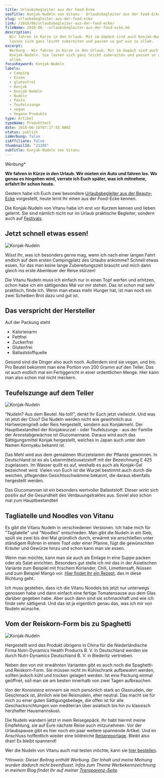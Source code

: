 ```yaml
---
title: Urlaubsbegleiter aus der Food-Ecke
seoTitle: Konjak-Nudeln von Vitanu - Urlaubsbegleiter aus der Food-Ecke
slug: urlaubsbegleiter-aus-der-food-ecke
link: /2018/06/urlaubsbegleiter-aus-der-food-ecke/
fileName: 2018-06---urlaubsbegleiter-aus-der-food-ecke.md
description:
  Wir fahren in Kürze in den Urlaub. Mit im Gepäck sind auch Konjak-Nudeln. Sie
  lassen sich ganz leicht zubereiten und passen so gut wie zu allem.
excerpt:
  Werbung - Wir fahren in Kürze in den Urlaub. Mit im Gepäck sind auch
  Konjak-Nudeln. Sie lassen sich ganz leicht zubereiten und passen so gut wie zu
  allem.
focusKeyword: Konjak-Nudeln
labels:
  - Camping
  - Essen
  - glutenfrei
  - Konjak
  - Konjak-Nudeln
  - Nudeln
  - Pasta
  - Teufelszunge
  - vegan
  - Vegane Produkte
type: Artikel
typeName: Produkttest
date: 2018-06-16T07:17:55.000Z
status: publish
isWerbung: false
isAffiliate: false
thumbnailId: "21295"
subTitle: Konjak-Nudeln von Vitanu
---
```


<em>Werbung\*</em>

<strong>Wir fahren in Kürze in den Urlaub. Wir mieten ein Auto und fahren los.
Wo genau es hingehen wird, verrate ich Euch später, was ich mitnehme, erfahrt
Ihr schon heute.</strong>

Gestern habe ich Euch zwei besondere
[Urlaubsbegleiter aus der Beauty-Ecke](/2018/06/mit-santaverde-auf-reisen/)
vorgestellt, heute lernt Ihr einen aus der Food-Ecke kennen.

Die Konjak-Nudeln von Vitanu habe ich erst vor Kurzem kennen und lieben gelernt.
Sie sind nämlich nicht nur im Urlaub praktische Begleiter, sondern auch auf
[Festivals](/2018/05/dunkfestival-2018-postrock-liebe-fuer-immer/).

## Jetzt schnell etwas essen!

![Konjak-Nudeln](http://cardamonchai.com/wp-content/uploads/2018/06/42761115832_bac9c75890_z-400x300.jpg)

Wisst Ihr, was ich besonders gerne mag, wenn ich nach einer langen Fahrt endlich
auf dem ersten Campingplatz des Urlaubs ankomme? Schnell etwas essen, für das
man keine lange Zubereitungszeit braucht und mich dann gleich ins erste
Abenteuer der Reise stürzen!

Die Vitanu Nudeln muss ich einfach nur in einen Topf werfen und erhitzen, schon
habe ich ein sättigendes Mal vor mir stehen. Das ist schon mal sehr praktisch,
finde ich. Wenn man etwas mehr Hunger hat, ist man noch ein zwei Scheiben Brot
dazu und gut ist.

## Das verspricht der Hersteller

Auf der Packung steht

<ul>
    <li>Kalorienarm</li>
    <li>Fettfrei</li>
    <li>Zuckerfrei</li>
    <li>Glutenfrei</li>
    <li>Ballaststoffquelle</li>
</ul>

Gesund sind die Dinger also auch noch. Außerdem sind sie vegan, und bio. Pro
Beutel bekommt man eine Portion von 200 Gramm auf den Teller. Das ist auch
endlich mal ein Fertiggericht in einer ordentlichen Menge. Hier kann man also
schon mal nicht meckern.

## Teufelszunge auf dem Teller

![Konjak-Nudeln](http://cardamonchai.com/wp-content/uploads/2018/06/41909468735_9f0c7a76a0_z-400x300.jpg)

"Nudeln? Aus dem Beutel. Na toll!", denkt Ihr Euch jetzt vielleicht. Und was ist
jetzt der Clou? Die Nudeln werden nicht wie gewöhnlich aus Hartweizengrieß oder
Reis hergestellt, sondern aus Konjakmehl. Der Hauptbestandteil der
Konjakwurzel - oder Teufelszunge - aus der Familie der Aronstabgewächse ist
Glucomannane. Daraus wird auch das Sättigungsmittel Konjak hergestellt, welches
in Japan auch unter dem Namen Konnyaku bekannt ist.

Das Mehl wird aus dem gemalenen Wurzelstamm der Pflanze gewonnen. In Deutschland
ist es als Lebenmittelzusatzstoff mit der Bezeichnung E 425 zugelassen. Im
Wasser quillt es auf, weshalb es auch als Konjak-Gel bezeichnet wird. Vielen von
Euch ist die Wurzel bestimmt auch durch die weichen, pflegenden Gesichtsschwämme
bekannt, die daraus ebenfalls hergestellt werden.

Das Glucomannan ist ein besonders wertvoller Ballaststoff. Dieser wirkt sich
positiv auf die Gesundheit des Verdauungstraktes aus. Soviel also schon mal zum
Hauptbestandteil

## Tagliatelle und Noodles von Vitanu

Es gibt die Vitanu Nudeln in verschiedenen Versionen. Ich habe mich für
"Tagliatelle" und "Noodles" entschieden. Man gibt die Nudeln in ein Sieb, spült
sie zwei bis drei Mal gründlich durch, erwärmt sie anschließen unter ständigem
Rühren in einem Topf oder einer Pfanne, fügt die gewünschten Kräuter und Gewürze
hinzu und schon kann man sie essen.

Wenn man möchte, kann man sie auch als Einlage in eine Suppe packen oder als
Salat anrichten. Besonders gut stelle ich mir das in der Asiatischen Variante
zum Beispiel mit frischem Koriander, Chili, Limettensaft, Nüssen und zum
Beispiel Mango vor.
[Hier findet Ihr ein Rezept](/2017/03/glasnudelsalat-mit-mango-vegan/), das in
diese Richtung geht.

Ich muss gestehen, dass ich die Vitanu Noodels bis jetzt nur unterwegs genossen
habe und dann einfach eine fertige Tomatensause aus dem Glas darüber gegeben
habe. Aber auch dann sind sie schmackhaft und wie ich finde sehr sättigend. Und
das ist ja eigentlich genau das, was ich mir von Nudeln wünsche.

## Vom der Reiskorn-Form bis zu Spaghetti

![Konjak-Nudeln](http://cardamonchai.com/wp-content/uploads/2018/06/28936661648_370d190e9d_z-400x300.jpg)

Hergestellt wird das Produkt übrigens in China für die Niederländische Firma
Nutri-Dynamics Health Products B. V. In Deutschland werden sie durch
Nutri-Dynamics Deutschland B. V. in Biederitz vertrieben.

Neben den von mir erwähnten Varianten gibt es auch noch die Spaghetti- und
Reiskorn-Form. Sie müssen nicht im Kühlschrank aufbewahrt werden, sollten jedoch
kühl und trocken gelagert werden. Ist eine Packung einmal geöffnet, soll man sie
am besten innerhalb von zwei Tagen aufbrauchen.

Von der Konsistenz erinnern sie mich persönlich stark an Glasnudeln, der
Geschmack ist, ähnlich wie bei Reisnudeln, eher neutral. Das macht sie für mich
zu einer guten Sättigungsbeilage, die offen ist für alle Geschacksrichtungen von
mediterran über asiatisch bis hin zu klassisch herzhafter Hausmannskost.

Die Nudeln wandern jetzt in mein Reisegepäck. Ihr habt hiermit meine Empfehlung,
sie auf Eure nächste Reise auch mitzunehmen. Vor der Urlaubspause gibt es hier
noch ein paar weitere spannende Artikel. Und im Anschluss hoffentlich wieder
eine bildreiche [Reisereportage](/tag/irland2017/). Bleibt also dran! Es bleibt
spannend!

Wer die Nudeln von Vitanu auch mal testen möchte, kann sie
[hier bestellen](https://www.vitanu.de/webshop?product=bio-konjak-nudeln).

\*<em>Hinweis: Dieser Beitrag enthält Werbung. Der Inhalt und meine Meinung
wurden dadurch nicht beeinflusst. Infos zum Thema Werbekennzeichnung in meinem
Blog findet Ihr auf meiner [Transparenz-Seite](/werbung/). </em>
